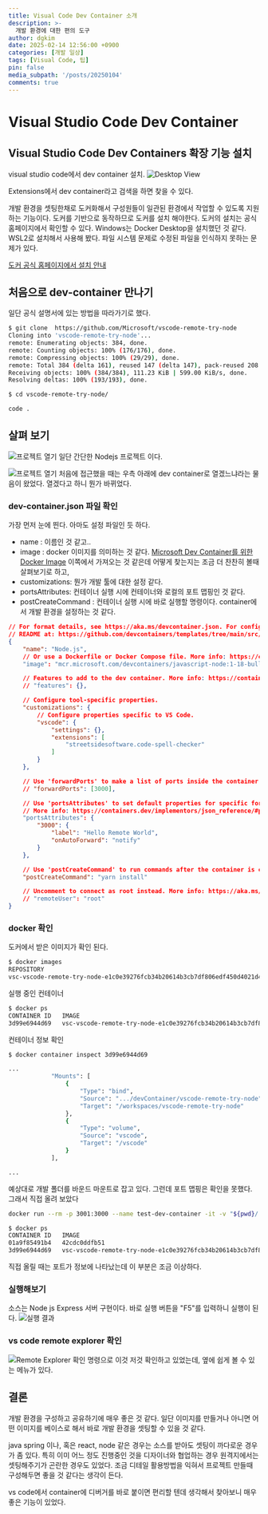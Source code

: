 ```yaml
---
title: Visual Code Dev Container 소개
description: >-
  개발 환경에 대한 편의 도구
author: dgkim
date: 2025-02-14 12:56:00 +0900
categories: [개발 일상]
tags: [Visual Code, 팁]
pin: false
media_subpath: '/posts/20250104'
comments: true
---
```


# Visual Studio Code Dev Container
## Visual Studio Code Dev Containers 확장 기능 설치

visual studio code에서 dev container 설치.
![Desktop View](/posts/20250214/setup-01.png)

Extensions에서 dev container라고 검색을 하면 찾을 수 있다.

개발 환경을 셋팅한채로 도커화해서 구성원들이 일관된 환경에서 작업할 수 있도록 지원하는 기능이다.
도커를 기반으로 동작하므로 도커를 설치 해야한다. 도커의 설치는 공식 홈페이지에서 확인할 수 있다.
Windows는 Docker Desktop을 설치했던 것 같다. WSL2로 설치해서 사용해 봤다. 
파일 시스템 문제로 수정된 파일을 인식하지 못하는 문제가 있다.

[도커 공식 홈페이지에서 설치 안내](https://docs.docker.com/engine/install/ubuntu/)

## 처음으로 dev-container 만나기
일단 공식 설명서에 있는 방법을 따라가기로 했다.

``` bash
$ git clone  https://github.com/Microsoft/vscode-remote-try-node
Cloning into 'vscode-remote-try-node'...
remote: Enumerating objects: 384, done.
remote: Counting objects: 100% (176/176), done.
remote: Compressing objects: 100% (29/29), done.
remote: Total 384 (delta 161), reused 147 (delta 147), pack-reused 208 (from 2)
Receiving objects: 100% (384/384), 111.23 KiB | 599.00 KiB/s, done.
Resolving deltas: 100% (193/193), done.

$ cd vscode-remote-try-node/

code .
``` 

## 살펴 보기

![프로젝트 열기](/posts/20250214/open-dev-container-01.png)
일단 간단한 Nodejs 프로젝트 이다.

![프로젝트 열기](/posts/20250214/open-dev-container-04.png)
처음에 접근했을 때는 우측 아래에 dev container로 열겠느냐라는 물음이 왔었다.
열겠다고 하니 뭔가 바뀌었다.


### dev-container.json 파일 확인

가장 먼저 눈에 띈다. 아마도 설정 파일인 듯 하다.

- name : 이름인 것 같고..
- image : docker 이미지를 의미하는 것 같다. [Microsoft Dev Container를 위한 Docker Image](https://mcr.microsoft.com/) 이쪽에서 가져오는 것 같은데 어떻게 찾는지는 조금 더 찬찬히 볼때 살펴보기로 하고,
- customizations: 뭔가 개발 툴에 대한 설정 같다.
- portsAttributes: 컨테이너 실행 시에 컨테이너와 로컬의 포트 맵핑인 것 같다.
- postCreateCommand : 컨테이너 실행 시에 바로 실행할 명령이다. container에서 개발 환경을 설정하는 것 같다.

``` json
// For format details, see https://aka.ms/devcontainer.json. For config options, see the
// README at: https://github.com/devcontainers/templates/tree/main/src/javascript-node
{
	"name": "Node.js",
	// Or use a Dockerfile or Docker Compose file. More info: https://containers.dev/guide/dockerfile
	"image": "mcr.microsoft.com/devcontainers/javascript-node:1-18-bullseye",

	// Features to add to the dev container. More info: https://containers.dev/features.
	// "features": {},

	// Configure tool-specific properties.
	"customizations": {
		// Configure properties specific to VS Code.
		"vscode": {
			"settings": {},
			"extensions": [
				"streetsidesoftware.code-spell-checker"
			]
		}
	},

	// Use 'forwardPorts' to make a list of ports inside the container available locally.
	// "forwardPorts": [3000],

	// Use 'portsAttributes' to set default properties for specific forwarded ports. 
	// More info: https://containers.dev/implementors/json_reference/#port-attributes
	"portsAttributes": {
		"3000": {
			"label": "Hello Remote World",
			"onAutoForward": "notify"
		}
	},

	// Use 'postCreateCommand' to run commands after the container is created.
	"postCreateCommand": "yarn install"

	// Uncomment to connect as root instead. More info: https://aka.ms/dev-containers-non-root.
	// "remoteUser": "root"
}
```

### docker 확인

도커에서 받은 이미지가 확인 된다.
``` bash
$ docker images
REPOSITORY                                                                                        TAG       IMAGE ID       CREATED          SIZE
vsc-vscode-remote-try-node-e1c0e39276fcb34b20614b3cb7df806edf450d4021d4f5b0df88ce2537fc84f5-uid   latest    42cdc0ddfb51   30 minutes ago   1.32GB
```

실행 중인 컨테이너
``` bash
$ docker ps
CONTAINER ID   IMAGE                                                                                             COMMAND                  CREATED          STATUS          PORTS     NAMES
3d99e6944d69   vsc-vscode-remote-try-node-e1c0e39276fcb34b20614b3cb7df806edf450d4021d4f5b0df88ce2537fc84f5-uid   "/bin/sh -c 'echo Co…"   10 minutes ago   Up 10 minutes             admiring_dhawan
```

컨테이너 정보 확인
``` bash
$ docker container inspect 3d99e6944d69

...
            "Mounts": [
                {
                    "Type": "bind",
                    "Source": ".../devContainer/vscode-remote-try-node",
                    "Target": "/workspaces/vscode-remote-try-node"
                },
                {
                    "Type": "volume",
                    "Source": "vscode",
                    "Target": "/vscode"
                }
            ],

...

```
예상대로 개발 폴더를 바운드 마운트로 잡고 있다.
그런데 포트 맵핑은 확인을 못했다. 그래서 직접 올려 보았다

``` bash
docker run --rm -p 3001:3000 --name test-dev-container -it -v "${pwd}/:/workspaces/vscode-remote-try-node" -v "vscode:/vscode" 42cdc0ddfb51

$ docker ps
CONTAINER ID   IMAGE                                                                                             COMMAND                  CREATED          STATUS          PORTS                                         NAMES
01a9f85491b4   42cdc0ddfb51                                                                                      "docker-entrypoint.s…"   2 minutes ago    Up 2 minutes    0.0.0.0:3001->3000/tcp, [::]:3001->3000/tcp   test-dev-container
3d99e6944d69   vsc-vscode-remote-try-node-e1c0e39276fcb34b20614b3cb7df806edf450d4021d4f5b0df88ce2537fc84f5-uid   "/bin/sh -c 'echo Co…"   24 minutes ago   Up 24 minutes                                                 admiring_dhawan
```
직접 올릴 때는 포트가 정보에 나타났는데 이 부분은 조금 이상하다. 

### 실행해보기

소스는 Node js Express 서버 구현이다. 바로 실행 버튼을 "F5"를 입력하니 실행이 된다.
![실행 결과](/posts/20250214/run-nodejs-01.png)

### vs code remote explorer 확인

![Remote Explorer 확인](/posts/20250214/dev-container-info-01.png)
명령으로 이것 저것 확인하고 있었는데, 옆에 쉽게 볼 수 있는 메뉴가 있다.

## 결론

개발 환경을 구성하고 공유하기에 매우 좋은 것 같다. 일단 이미지를 만들거나 아니면 어떤 이미지를 베이스로 해서
바로 개발 환경을 셋팅할 수 있을 것 같다.

java spring 이나, 혹은 react, node 같은 경우는 소스를 받아도 셋팅이 까다로운 경우가 좀 있다.
특히 이미 어느 정도 진행중인 것을 디자이너와 협업하는 경우 원격지에서는 셋팅해주기가 곤란한 경우도 있었다.
조금 디테일 활용방법을 익혀서 프로젝트 만들때 구성해두면 좋을 것 같다는 생각이 든다.

vs code에서 container에 디버거를 바로 붙이면 편리할 텐데 생각해서 찾아보니 매우 좋은 기능이 있었다.
